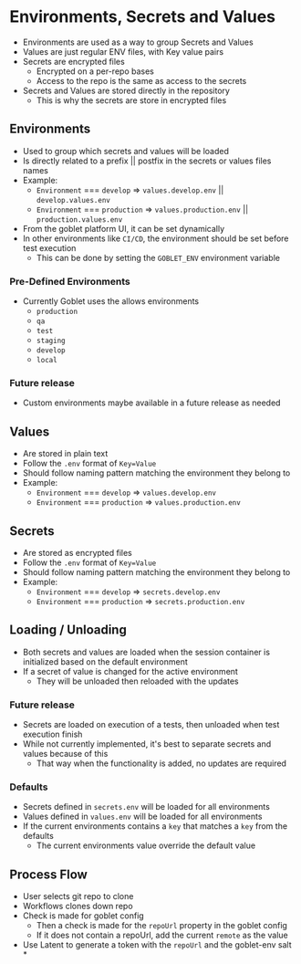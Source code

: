 # Environments, Secrets and Values

* Environments are used as a way to group Secrets and Values
* Values are just regular ENV files, with Key value pairs
* Secrets are encrypted files
  * Encrypted on a per-repo bases
  * Access to the repo is the same as access to the secrets
* Secrets and Values are stored directly in the repository
  * This is why the secrets are store in encrypted files

## Environments

* Used to group which secrets and values will be loaded
* Is directly related to a prefix || postfix in the secrets or values files names
* Example:
  * `Environment` === `develop` => `values.develop.env` || `develop.values.env`
  * `Environment` === `production` => `values.production.env` || `production.values.env`
* From the goblet platform UI, it can be set dynamically
* In other environments like `CI/CD`, the environment should be set before test execution
  * This can be done by setting the `GOBLET_ENV` environment variable

### Pre-Defined Environments

* Currently Goblet uses the allows environments
  * `production`
  * `qa`
  * `test`
  * `staging`
  * `develop`
  * `local`

### Future release

* Custom environments maybe available in a future release as needed


## Values

* Are stored in plain text
* Follow the `.env` format of `Key=Value`
* Should follow naming pattern matching the environment they belong to
* Example:
  * `Environment` === `develop` => `values.develop.env`
  * `Environment` === `production` => `values.production.env`

## Secrets

* Are stored as encrypted files
* Follow the `.env` format of `Key=Value`
* Should follow naming pattern matching the environment they belong to
* Example:
  * `Environment` === `develop` => `secrets.develop.env`
  * `Environment` === `production` => `secrets.production.env`


## Loading / Unloading

* Both secrets and values are loaded when the session container is initialized based on the default environment
* If a secret of value is changed for the active environment
  * They will be unloaded then reloaded with the updates

### Future release

* Secrets are loaded on execution of a tests, then unloaded when test execution finish
* While not currently implemented, it's best to separate secrets and values because of this
  * That way when the functionality is added, no updates are required 

### Defaults

* Secrets defined in `secrets.env` will be loaded for all environments
* Values defined in `values.env` will be loaded for all environments
* If the current environments contains a `key` that matches a `key` from the defaults
  * The current environments value override the default value



## Process Flow
* User selects git repo to clone
* Workflows clones down repo
* Check is made for goblet config
  * Then a check is made for the `repoUrl` property in the goblet config
  * If it does not contain a repoUrl, add the current `remote` as the value
* Use Latent to generate a token with the `repoUrl` and the goblet-env salt
  * 